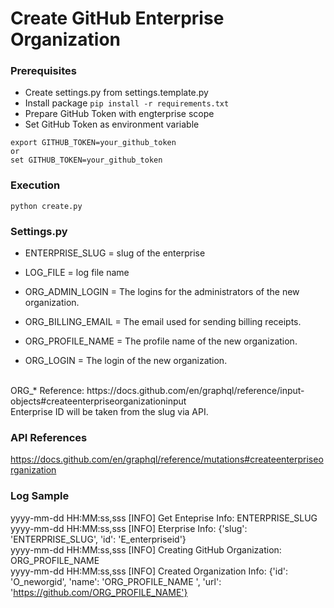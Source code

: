 # Create GitHub Enterprise Organization

### Prerequisites
- Create settings.py from settings.template.py
- Install package `pip install -r requirements.txt`
- Prepare GitHub Token with engterprise scope
- Set GitHub Token as environment variable
```
export GITHUB_TOKEN=your_github_token
or
set GITHUB_TOKEN=your_github_token
```

### Execution
`python create.py`

### Settings.py
- ENTERPRISE_SLUG = slug of the enterprise
- LOG_FILE = log file name

- ORG_ADMIN_LOGIN = The logins for the administrators of the new organization.
- ORG_BILLING_EMAIL = The email used for sending billing receipts.
- ORG_PROFILE_NAME = The profile name of the new organization.
- ORG_LOGIN = The login of the new organization.
<br>
ORG_* Reference: https://docs.github.com/en/graphql/reference/input-objects#createenterpriseorganizationinput
<br>Enterprise ID will be taken from the slug via API.

### API References
https://docs.github.com/en/graphql/reference/mutations#createenterpriseorganization

### Log Sample
yyyy-mm-dd HH:MM:ss,sss [INFO] Get Enteprise Info: ENTERPRISE_SLUG<br>
yyyy-mm-dd HH:MM:ss,sss [INFO] Eterprise Info: {'slug': 'ENTERPRISE_SLUG', 'id': 'E_enterpriseid'}<br>
yyyy-mm-dd HH:MM:ss,sss [INFO] Creating GitHub Organization: ORG_PROFILE_NAME<br>
yyyy-mm-dd HH:MM:ss,sss [INFO] Created Organization Info: {'id': 'O_neworgid', 'name': 'ORG_PROFILE_NAME ', 'url': 'https://github.com/ORG_PROFILE_NAME'}<br>

